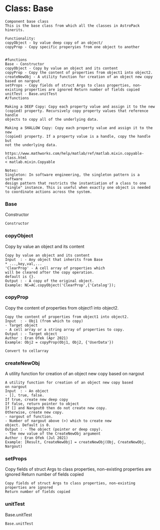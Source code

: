 # Class: Base



    
    Component base class  
    This is the base class from which all the classes in AstroPack hinerits.  
      
    Functionality:  
    copyObject - by value deep copy of an object/  
    copyProp - Copy specific properyies from one object to another  
      
      
    #functions  
    Base - Constructor  
    copyObject - Copy by value an object and its content  
    copyProp - Copy the content of properties from object1 into object2.  
    createNewObj - A utility function for creation of an object new copy based on nargout  
    setProps - Copy fields of struct Args to class properties, non-existing properties are ignored Return number of fields copied  
    unitTest - Base.unitTest  
    #/functions  
      
    Making a DEEP Copy: Copy each property value and assign it to the new  
    (copied) property. Recursively copy property values that reference handle  
    objects to copy all of the underlying data.  
      
    Making a SHALLOW Copy: Copy each property value and assign it to the new  
    (copied) property. If a property value is a handle, copy the handle but  
    not the underlying data.  
      
    https://www.mathworks.com/help/matlab/ref/matlab.mixin.copyable-class.html  
    < matlab.mixin.Copyable  
      
    Notes:  
    Singleton: In software engineering, the singleton pattern is a software  
    design pattern that restricts the instantiation of a class to one  
    "single" instance. This is useful when exactly one object is needed  
    to coordinate actions across the system.  
      
      
### Base

Constructor


    
    Constructor  
### copyObject

Copy by value an object and its content


    
    Copy by value an object and its content  
    Input  : - Any object that inherits from Base  
    * ...,key,val,...  
    'ClearProp' - A cell array of properties which  
    will be cleared after the copy operation.  
    default is {}.  
    Output : - A copy of the original object.  
    Example: NC=AC.copyObject('ClearProp',{'Catalog'});  
      
### copyProp

Copy the content of properties from object1 into object2.


    
    Copy the content of properties from object1 into object2.  
    Input  : - Obj1 (from which to copy)  
    - Target object  
    - A cell array or a string array of properties to copy.  
    Output : - Target object  
    Author : Eran Ofek (Apr 2021)  
    Example: Obj2 = copyProp(Obj1, Obj2, {'UserData'})  
      
    Convert to cellarray  
### createNewObj

A utility function for creation of an object new copy based on nargout


    
    A utility function for creation of an object new copy based  
    on nargout  
    Input  : - An object  
    - [], true, false.  
    If true, create new deep copy  
    If false, return pointer to object  
    If [] and Nargout0 then do not create new copy.  
    Otherwise, create new copy.  
    - nargout of function.  
    - Number of nargout above (>) which to create new  
    object. Default is 0.  
    Output : - The object (pointer or deep copy).  
    - The new value of the CreateNewObj argument  
    Author : Eran Ofek (Jul 2021)  
    Example: [Result, CreateNewObj] = createNewObj(Obj, CreateNewObj, Nargout)  
      
### setProps

Copy fields of struct Args to class properties, non-existing properties are ignored Return number of fields copied


    
    Copy fields of struct Args to class properties, non-existing properties are ignored  
    Return number of fields copied  
### unitTest

Base.unitTest


    
    Base.unitTest  
      
